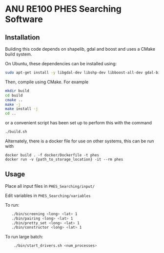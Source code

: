 # ANU RE100 PHES Searching Software

## Installation

Building this code depends on shapelib, gdal and boost and uses a CMake build system.

On Ubuntu, these dependencies can be installed using:

```bash
sudo apt-get install -y libgdal-dev libshp-dev libboost-all-dev gdal-bin cmake g++
```

Then, compile using CMake. For example

```bash
mkdir build
cd build
cmake ..
make -j
make install -j
cd ..
```

or a convenient script has been set up to perform this with the command

```bash
./build.sh
```

Alternately, there is a docker file for use on other systems, this can be run with

```
docker build . -f docker/Dockerfile -t phes
docker run -v {path_to_storage_location} -it --rm phes
```

## Usage

Place all input files in `PHES_Searching/input/`

Edit variables in `PHES_Searching/variables`

To run:

```bash
   ./bin/screening <long> <lat> 1
   ./bin/pairing <long> <lat> 1
   ./bin/pretty_set <long> <lat> 1
   ./bin/constructor <long> <lat> 1
```

To run large batch:

```bash
	./bin/start_drivers.sh <num_processes>
```
